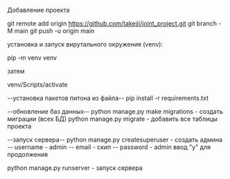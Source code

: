 Добавление проекта

git remote add origin https://github.com/takejji/joint_project.git
git branch -M main
git push -u origin main


установка и запуск вирутального окружения (venv):

pip -m venv venv


затем 

venv/Scripts/activate


--установка пакетов питона из файла--
pip install -r requirements.txt


--обновление баз данных--
python manage.py make migrations - создать миграции (всех БД)
python manage.py migrate - добавить все таблицы проекта


--запуск сервера--
python manage.py createsuperuser - создать админа
-- username - admin
-- email - скип
-- password - admin
ввод "y" для продолжения

python manage.py runserver - запуск сервера
